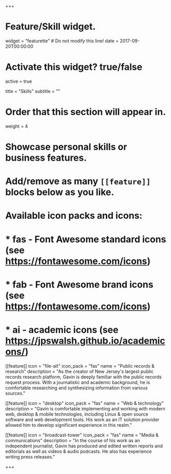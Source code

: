 +++
# Feature/Skill widget.
widget = "featurette"  # Do not modify this line!
date = 2017-09-20T00:00:00

# Activate this widget? true/false
active = true

title = "Skills"
subtitle = ""

# Order that this section will appear in.
weight = 4

# Showcase personal skills or business features.
# 
# Add/remove as many `[[feature]]` blocks below as you like.
# 
# Available icon packs and icons:
# * fas - Font Awesome standard icons (see https://fontawesome.com/icons)
# * fab - Font Awesome brand icons (see https://fontawesome.com/icons)
# * ai - academic icons (see https://jpswalsh.github.io/academicons/)

[[feature]]
  icon = "file-alt"
  icon_pack = "fas"
  name = "Public records & research"
  description = "As the creator of New Jersey's largest public records research platform, Gavin is deeply familiar with the public records request process. With a journalistic and academic background, he is comfortable researching and synthesizing information from various sources."
  
[[feature]]
  icon = "desktop"
  icon_pack = "fas"
  name = "Web & technology"
  description = "Gavin is comfortable implementing and working with modern web, desktop & mobile technologies, including Linux & open source software and web development tools. His work as an IT solution provider allowed him to develop significant experience in this realm."  
  
[[feature]]
  icon = "broadcast-tower"
  icon_pack = "fas"
  name = "Media & communications"
  description = "In the course of his work as an independent journalist, Gavin has produced and edited written reports and editorials as well as videos & audio podcasts. He also has experience writing press releases."

+++
